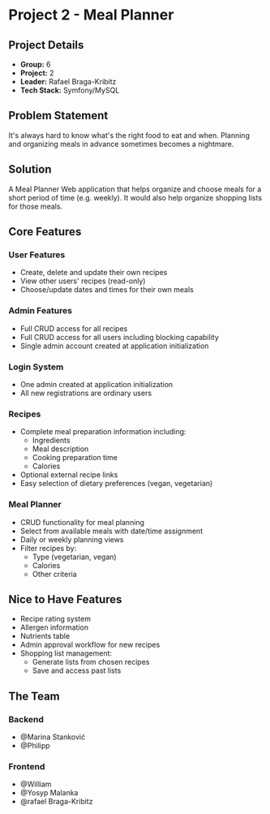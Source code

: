 # Project 2 - Meal Planner

## Project Details
- **Group:** 6
- **Project:** 2  
- **Leader:** Rafael Braga-Kribitz
- **Tech Stack:** Symfony/MySQL

## Problem Statement
It's always hard to know what's the right food to eat and when. Planning and organizing meals in advance sometimes becomes a nightmare.

## Solution
A Meal Planner Web application that helps organize and choose meals for a short period of time (e.g. weekly). It would also help organize shopping lists for those meals.

## Core Features

### User Features
- Create, delete and update their own recipes
- View other users' recipes (read-only)
- Choose/update dates and times for their own meals

### Admin Features
- Full CRUD access for all recipes
- Full CRUD access for all users including blocking capability
- Single admin account created at application initialization

### Login System
- One admin created at application initialization
- All new registrations are ordinary users

### Recipes
- Complete meal preparation information including:
  - Ingredients
  - Meal description
  - Cooking preparation time
  - Calories
- Optional external recipe links
- Easy selection of dietary preferences (vegan, vegetarian)

### Meal Planner
- CRUD functionality for meal planning
- Select from available meals with date/time assignment
- Daily or weekly planning views
- Filter recipes by:
  - Type (vegetarian, vegan)
  - Calories
  - Other criteria

## Nice to Have Features
- Recipe rating system
- Allergen information
- Nutrients table
- Admin approval workflow for new recipes
- Shopping list management:
  - Generate lists from chosen recipes
  - Save and access past lists

## The Team

### Backend
- @Marina Stanković
- @Philipp

### Frontend
- @William
- @Yosyp Malanka
- @rafael Braga-Kribitz
